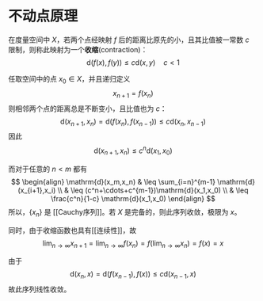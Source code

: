 # 不动点原理

在度量空间中 $X$，若两个点经映射 $f$ 后的距离比原先的小，且其比值被一常数 $c$ 限制，则称此映射为一个**收缩**(contraction)：
$$ \mathrm{d}(f(x),f(y)) \leq c \mathrm{d}(x,y) \quad c< 1 $$

任取空间中的点 $x_0\in X$，并且递归定义
$$ x_{n+1}=f(x_n) $$
则相邻两个点的距离总是不断变小，且比值也为 $c$：
$$ \mathrm{d}(x_{n+1},x_n)=\mathrm{d}(f(x_n),f(x_{n-1})) \leq c \mathrm{d}(x_n,x_{n-1}) $$
因此
$$ \mathrm{d}(x_{n+1},x_n) \leq c^n \mathrm{d}(x_1,x_0) $$

而对于任意的 $n<m$ 都有
$$ \begin{align}
\mathrm{d}(x_m,x_n) & \leq \sum_{i=n}^{m-1} \mathrm{d}(x_{i+1},x_i) \\
& \leq (c^n+\cdots+c^{m-1})\mathrm{d}(x_1,x_0) \\
& \leq \frac{c^n}{1-c} \mathrm{d}(x_1,x_0)
\end{align} $$
所以，$\{ x_n \}$ 是 [[Cauchy序列]]。若 $X$ 是完备的，则此序列收敛，极限为 $x$。

同时，由于收缩函数也具有[[连续性]]，故 
$$\lim_{ n \to \infty } x_{n+1}=\lim_{ n \to \infty }f(x_n)=f(\lim_{ n \to \infty }x_n)=f(x)=x$$

由于
$$ \mathrm{d}(x_n,x)=\mathrm{d}(f(x_{n-1}),f(x)) \leq c\mathrm{d}(x_{n-1},x) $$
故此序列线性收敛。

